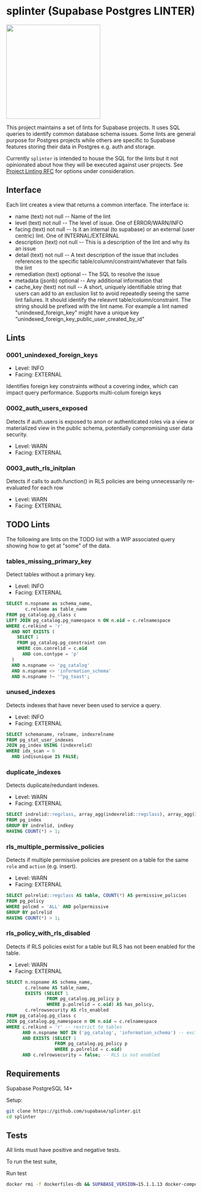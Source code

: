 # splinter (Supabase Postgres LINTER)

<img src="https://github.com/supabase/splinter/assets/12958657/3683c310-c9f6-4b05-ae3a-c51c03d3ff0f" height="250">

This project maintains a set of lints for Supabase projects. It uses SQL queries to identify common database schema issues. Some lints are general purpose for Postgres projects while others are specific to Supabase features storing their data in Postgres e.g. auth and storage.

Currently `splinter` is intended to house the SQL for the lints but it not opinionated about how they will be executed against user projects. See [Project Linting RFC](https://www.notion.so/supabase/Project-Lints-f34e7b24bb5846c188c8096ad10eb045) for options under consideration.

## Interface

Each lint creates a view that returns a common interface. The interface is:

- name (text) not null -- Name of the lint
- level (text) not null -- The level of issue. One of ERROR/WARN/INFO
- facing (text) not null -- Is it an internal (to supabase) or an external (user centric)  lint. One of INTERNAL/EXTERNAL
- description (text) not null -- This is a description of the lint and why its an issue
- detail (text) not null -- A text description of the issue that includes references to the specific table/column/constraint/whatever that fails the lint
- remediation (text) optional -- The SQL to resolve the issue
- metadata (jsonb) optional -- Any additional information that 
- cache_key (text) not null -- A short, uniquely identifiable string that users can add to an exclusion list to avoid repeatedly seeing the same lint failures. It should identify the releavnt table/column/constraint. The string should be prefixed with the lint name. For example a lint named "unindexed_foreign_key" might have a unique key "unindexed_foreign_key_public_user_created_by_id"


## Lints

### 0001_unindexed_foreign_keys

- Level: INFO
- Facing: EXTERNAL

Identifies foreign key constraints without a covering index, which can impact query performance. Supports multi-colum foreign keys

### 0002_auth_users_exposed

Detects if auth.users is exposed to anon or authenticated roles via a view or materialized view in the public schema, potentially compromising user data security.

- Level: WARN
- Facing: EXTERNAL

### 0003_auth_rls_initplan

Detects if calls to auth.function() in RLS policies are being unnecessarily re-evaluated for each row

- Level: WARN
- Facing: EXTERNAL

## TODO Lints

The following are lints on the TODO list with a WIP associated query showing how to get at "some" of the data.

### tables_missing_primary_key

Detect tables without a primary key.

- Level: INFO
- Facing: EXTERNAL


```sql
SELECT n.nspname as schema_name,
       c.relname as table_name
FROM pg_catalog.pg_class c
LEFT JOIN pg_catalog.pg_namespace n ON n.oid = c.relnamespace
WHERE c.relkind = 'r'
  AND NOT EXISTS (
    SELECT 1
    FROM pg_catalog.pg_constraint con
    WHERE con.conrelid = c.oid
      AND con.contype = 'p'
  )
  AND n.nspname <> 'pg_catalog'
  AND n.nspname <> 'information_schema'
  AND n.nspname !~ '^pg_toast';
```

### unused_indexes

Detects indexes that have never been used to service a query.

- Level: INFO
- Facing: EXTERNAL

```sql
SELECT schemaname, relname, indexrelname
FROM pg_stat_user_indexes
JOIN pg_index USING (indexrelid)
WHERE idx_scan = 0
  AND indisunique IS FALSE;
```


### duplicate_indexes

Detects duplicate/redundant indexes.

- Level: WARN 
- Facing: EXTERNAL

```sql
SELECT indrelid::regclass, array_agg(indexrelid::regclass), array_agg(indexrelid) AS index_ids
FROM pg_index
GROUP BY indrelid, indkey
HAVING COUNT(*) > 1;
```

### rls_multiple_permissive_policies

Detects if multiple permissive policies are present on a table for the same `role` and `action` (e.g. insert).

- Level: WARN 
- Facing: EXTERNAL

```sql
SELECT polrelid::regclass AS table, COUNT(*) AS permissive_policies
FROM pg_policy
WHERE polcmd = 'ALL' AND polpermissive
GROUP BY polrelid
HAVING COUNT(*) > 1;
```

### rls_policy_with_rls_disabled

Detects if RLS policies exist for a table but RLS has not been enabled for the table.

- Level: WARN 
- Facing: EXTERNAL

```sql
SELECT n.nspname AS schema_name,
       c.relname AS table_name,
       EXISTS (SELECT 1 
               FROM pg_catalog.pg_policy p 
               WHERE p.polrelid = c.oid) AS has_policy,
       c.relrowsecurity AS rls_enabled
FROM pg_catalog.pg_class c
JOIN pg_catalog.pg_namespace n ON n.oid = c.relnamespace
WHERE c.relkind = 'r' -- restrict to tables
      AND n.nspname NOT IN ('pg_catalog', 'information_schema') -- exclude system tables
      AND EXISTS (SELECT 1 
                  FROM pg_catalog.pg_policy p 
                  WHERE p.polrelid = c.oid)
      AND c.relrowsecurity = false; -- RLS is not enabled

```

## Requirements

Supabase PostgreSQL 14+

Setup:

```sh
git clone https://github.com/supabase/splinter.git
cd splinter
```

## Tests

All lints must have positive and negative tests.

To run the test suite, 

Run test
```sh
docker rmi -f dockerfiles-db && SUPABASE_VERSION=15.1.1.13 docker-compose -f dockerfiles/docker-compose.yml run --rm test
```
